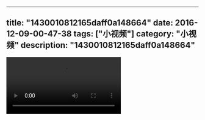 
---
title: "1430010812165daff0a148664"
date: 2016-12-09-00-47-38
tags: ["小视频"]
category: "小视频"
description: "1430010812165daff0a148664"
---
<video src="http://ohtsqip0g.bkt.clouddn.com/1430010812165daff0a148664.mp4" controls="controls"></video>
